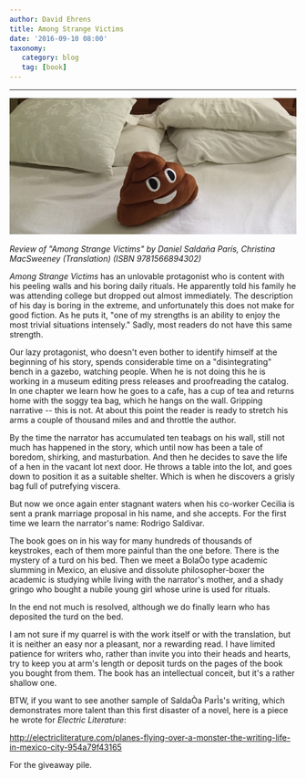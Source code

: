 ```yaml
---
author: David Ehrens
title: Among Strange Victims
date: '2016-09-10 08:00'
taxonomy:
   category: blog
   tag: [book]
---
```

---

![](turd.jpg)

*Review of "Among Strange Victims" by Daniel Saldaña París, Christina MacSweeney (Translation) (ISBN 9781566894302)*

*Among Strange Victims* has an unlovable protagonist who is content with his peeling walls and his boring daily rituals. He apparently told his family he was attending college but dropped out almost immediately. The description of his day is boring in the extreme, and unfortunately this does not make for good fiction. As he puts it, "one of my strengths is an ability to enjoy the most trivial situations intensely." Sadly, most readers do not have this same strength.

Our lazy protagonist, who doesn't even bother to identify himself at the beginning of his story, spends considerable time on a "disintegrating" bench in a gazebo, watching people. When he is not doing this he is working in a museum editing press releases and proofreading the catalog. In one chapter we learn how he goes to a cafe, has a cup of tea and returns home with the soggy tea bag, which he hangs on the wall. Gripping narrative -- this is not. At about this point the reader is ready to stretch his arms a couple of thousand miles and and throttle the author.

By the time the narrator has accumulated ten teabags on his wall, still not much has happened in the story, which until now has been a tale of boredom, shirking, and masturbation. And then he decides to save the life of a hen in the vacant lot next door. He throws a table into the lot, and goes down to position it as a suitable shelter. Which is when he discovers a grisly bag full of putrefying viscera.

But now we once again enter stagnant waters when his co-worker Cecilia is sent a prank marriage proposal in his name, and she accepts. For the first time we learn the narrator's name: Rodrigo Saldivar.

The book goes on in his way for many hundreds of thousands of keystrokes, each of them more painful than the one before. There is the mystery of a turd on his bed. Then we meet a BolaÒo type academic slumming in Mexico, an elusive and dissolute philosopher-boxer the academic is studying while living with the narrator's mother, and a shady gringo who bought a nubile young girl whose urine is used for rituals.

In the end not much is resolved, although we do finally learn who has deposited the turd on the bed.

I am not sure if my quarrel is with the work itself or with the translation, but it is neither an easy nor a pleasant, nor a rewarding read. I have limited patience for writers who, rather than invite you into their heads and hearts, try to keep you at arm's length or deposit turds on the pages of the book you bought from them. The book has an intellectual conceit, but it's a rather shallow one.

BTW, if you want to see another sample of SaldaÒa ParÌs's writing, which demonstrates more talent than this first disaster of a novel, here is a piece he wrote for *Electric Literature*:

<http://electricliterature.com/planes-flying-over-a-monster-the-writing-life-in-mexico-city-954a79f43165>

For the giveaway pile.
